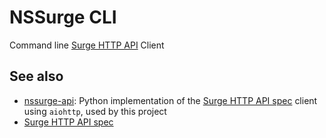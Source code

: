 # NSSurge CLI

Command line [Surge HTTP API](https://manual.nssurge.com/others/http-api.html) Client

## See also

- [nssurge-api](https://github.com/tddschn/nssurge-api): Python implementation of the [Surge HTTP API spec](https://manual.nssurge.com/others/http-api.html) client using `aiohttp`, used by this project
- [Surge HTTP API spec](https://manual.nssurge.com/others/http-api.html)